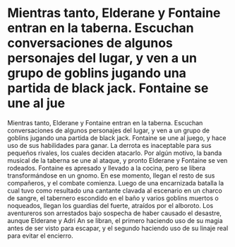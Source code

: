# Mientras tanto, Elderane y Fontaine entran en la taberna. Escuchan conversaciones de algunos personajes del lugar, y ven a un grupo de goblins jugando una partida de black jack. Fontaine se une al jue

Mientras tanto, Elderane y Fontaine entran en la taberna. Escuchan conversaciones de algunos personajes del lugar, y ven a un grupo de goblins jugando una partida de black jack. Fontaine se une al juego, y hace uso de sus habilidades para ganar. La derrota es inaceptable para sus pequeños rivales, los cuales deciden atacarlo. Por algún motivo, la banda musical de la taberna se une al ataque, y pronto Elderane y Fontaine se ven rodeados. Fontaine es apresado y llevado a la cocina, pero se libera transformándose en un gnomo.  En ese momento, llegan el resto de sus compañeros, y el combate comienza. Luego de una encarnizada batalla la cual tuvo como resultado una cantante clavada al escenario en un charco de sangre, el tabernero escondido en el baño y varios goblins muertos o noqueados, llegan los guardias del fuerte, atraídos por el alboroto. Los aventureros son arrestados bajo sospecha de haber causado el desastre, aunque Elderane y Adri An se libran, el primero haciendo uso de su magia antes de ser visto para escapar, y el segundo haciendo uso de su linaje real para evitar el encierro.

